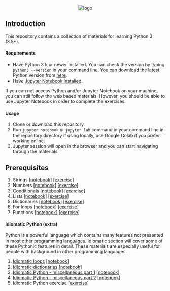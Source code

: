 <p align="center">
  <img src="logo.png" alt="logo"/>
</p>

## Introduction

This repository contains a collection of materials for learning Python 3 (3.5+).

#### Requirements
* Have Python 3.5 or newer installed. You can check the version by typing `python3 --version` in your command line. You can download the latest Python version from [here](https://www.python.org/downloads/).
* Have [Jupyter Notebook installed](http://jupyter.readthedocs.io/en/latest/install.html).

If you can not access Python and/or Jupyter Notebook on your machine, you can still follow the web based materials. However, you should be able to use Jupyter Notebook in order to complete the exercises.

#### Usage

1. Clone or download this repository.
2. Run `jupyter notebook` or `jupyter lab` command in your command line in the repository directory if using locally, use Google Colab if you prefer working online.
3. Jupyter session will open in the browser and you can start navigating through the materials.


## Prerequisites
1. Strings [[notebook]](http://nbviewer.jupyter.org/github/sijmenw/learn-python3/blob/master/notebooks/beginner/notebooks/strings.ipynb) [[exercise]](http://nbviewer.jupyter.org/github/sijmenw/learn-python3/blob/master/notebooks/beginner/exercises/strings_exercise.ipynb)
1. Numbers [[notebook]](http://nbviewer.jupyter.org/github/sijmenw/learn-python3/blob/master/notebooks/beginner/notebooks/numbers.ipynb) [[exercise]](http://nbviewer.jupyter.org/github/sijmenw/learn-python3/blob/master/notebooks/beginner/exercises/numbers_exercise.ipynb)
1. Conditionals [[notebook]](http://nbviewer.jupyter.org/github/sijmenw/learn-python3/blob/master/notebooks/beginner/notebooks/conditionals.ipynb) [[exercise]](http://nbviewer.jupyter.org/github/sijmenw/learn-python3/blob/master/notebooks/beginner/exercises/conditionals_exercise.ipynb)
1. Lists [[notebook]](http://nbviewer.jupyter.org/github/sijmenw/learn-python3/blob/master/notebooks/beginner/notebooks/lists.ipynb) [[exercise]](http://nbviewer.jupyter.org/github/sijmenw/learn-python3/blob/master/notebooks/beginner/exercises/lists_exercise.ipynb)
1. Dictionaries [[notebook]](http://nbviewer.jupyter.org/github/sijmenw/learn-python3/blob/master/notebooks/beginner/notebooks/dictionaries.ipynb) [[exercise]](http://nbviewer.jupyter.org/github/sijmenw/learn-python3/blob/master/notebooks/beginner/exercises/dictionaries_exercise.ipynb)
1. For loops [[notebook]](http://nbviewer.jupyter.org/github/sijmenw/learn-python3/blob/master/notebooks/beginner/notebooks/for_loops.ipynb) [[exercise]](http://nbviewer.jupyter.org/github/sijmenw/learn-python3/blob/master/notebooks/beginner/exercises/for_loops_exercise.ipynb)
1. Functions [[notebook]](http://nbviewer.jupyter.org/github/sijmenw/learn-python3/blob/master/notebooks/beginner/notebooks/functions.ipynb) [[exercise]](http://nbviewer.jupyter.org/github/sijmenw/learn-python3/blob/master/notebooks/beginner/exercises/functions_exercise.ipynb)

#### Idiomatic Python (extra)
Python is a powerful language which contains many features not presented in most other programming languages. Idiomatic section will cover some of these Pythonic features in detail. These materials are especially useful for people with background in other programming languages.

1. [Idiomatic loops](https://sijmenw.github.io/learn-python3/notebooks/intermediate/html/idiomatic_loops.html) [[notebook]](http://nbviewer.jupyter.org/github/sijmenw/learn-python3/blob/master/notebooks/intermediate/notebooks/idiomatic_loops.ipynb)
1. [Idiomatic dictionaries](https://sijmenw.github.io/learn-python3/notebooks/intermediate/html/idiomatic_dicts.html) [[notebook]](http://nbviewer.jupyter.org/github/sijmenw/learn-python3/blob/master/notebooks/intermediate/notebooks/idiomatic_dicts.ipynb)
1. [Idiomatic Python - miscellaneous part 1](https://sijmenw.github.io/learn-python3/notebooks/intermediate/html/idiomatic_misc1.html) [[notebook]](http://nbviewer.jupyter.org/github/sijmenw/learn-python3/blob/master/notebooks/intermediate/notebooks/idiomatic_misc1.ipynb)
1. [Idiomatic Python - miscellaneous part 2](https://sijmenw.github.io/learn-python3/notebooks/intermediate/html/idiomatic_misc2.html) [[notebook]](http://nbviewer.jupyter.org/github/sijmenw/learn-python3/blob/master/notebooks/intermediate/notebooks/idiomatic_misc2.ipynb)
1. Idiomatic Python exercise [[exercise]](http://nbviewer.jupyter.org/github/sijmenw/learn-python3/blob/master/notebooks/intermediate/exercises/idiomatic_python_exercise.ipynb)
